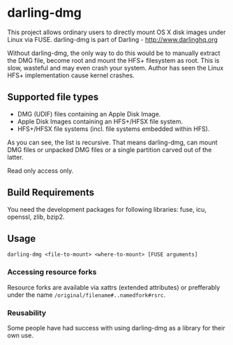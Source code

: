 # darling-dmg

This project allows ordinary users to directly mount OS X disk images under Linux via FUSE. darling-dmg is part of Darling - http://www.darlinghq.org

Without darling-dmg, the only way to do this would be to manually extract the DMG file, become root and mount the HFS+ filesystem as root. This is slow, wasteful and may even crash your system. Author has seen the Linux HFS+ implementation cause kernel crashes.

## Supported file types

* DMG (UDIF) files containing an Apple Disk Image.
* Apple Disk Images containing an HFS+/HFSX file system.
* HFS+/HFSX file systems (incl. file systems embedded within HFS).

As you can see, the list is recursive. That means darling-dmg, can mount DMG files or unpacked DMG files or a single partition carved out of the latter.

Read only access only.

## Build Requirements

You need the development packages for following libraries: fuse, icu, openssl, zlib, bzip2.

## Usage

    darling-dmg <file-to-mount> <where-to-mount> [FUSE arguments]

### Accessing resource forks

Resource forks are available via xattrs (extended attributes) or prefferably under the name ````/original/filename#..namedfork#rsrc````.

### Reusability

Some people have had success with using darling-dmg as a library for their own use.

